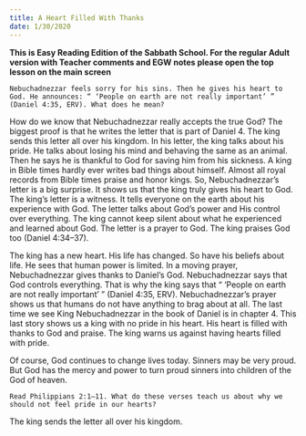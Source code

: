 ```yaml
---
title: A Heart Filled With Thanks
date: 1/30/2020
---
```


 **This is Easy Reading Edition of the Sabbath School. For the regular Adult version with Teacher comments and EGW notes please open the top lesson on the main screen** 

`Nebuchadnezzar feels sorry for his sins. Then he gives his heart to God. He announces: “ ‘People on earth are not really important’ ” (Daniel 4:35, ERV). What does he mean?`

How do we know that Nebuchadnezzar really accepts the true God? The biggest proof is that he writes the letter that is part of Daniel 4. The king sends this letter all over his kingdom. In his letter, the king talks about his pride. He talks about losing his mind and behaving the same as an animal. Then he says he is thankful to God for saving him from his sickness. A king in Bible times hardly ever writes bad things about himself. Almost all royal records from Bible times praise and honor kings. So, Nebuchadnezzar’s letter is a big surprise. It shows us that the king truly gives his heart to God. The king’s letter is a witness. It tells everyone on the earth about his experience with God. The letter talks about God’s power and His control over everything. The king cannot keep silent about what he experienced and learned about God. The letter is a prayer to God. The king praises God too (Daniel 4:34–37).

The king has a new heart. His life has changed. So have his beliefs about life. He sees that human power is limited. In a moving prayer, Nebuchadnezzar gives thanks to Daniel’s God. Nebuchadnezzar says that God controls everything. That is why the king says that “ ‘People on earth are not really important’ ” (Daniel 4:35, ERV). Nebuchadnezzar’s prayer shows us that humans do not have anything to brag about at all. The last time we see King Nebuchadnezzar in the book of Daniel is in chapter 4. This last story shows us a king with no pride in his heart. His heart is filled with thanks to God and praise. The king warns us against having hearts filled with pride.

Of course, God continues to change lives today. Sinners may be very proud. But God has the mercy and power to turn proud sinners into children of the God of heaven.

`Read Philippians 2:1–11. What do these verses teach us about why we should not feel pride in our hearts?`

The king sends the letter all over his kingdom.
